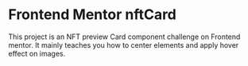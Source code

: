 # Frontend Mentor nftCard 
This project is an NFT preview Card component challenge on Frontend mentor. 
It mainly teaches you how to center elements and apply hover effect on images. 
